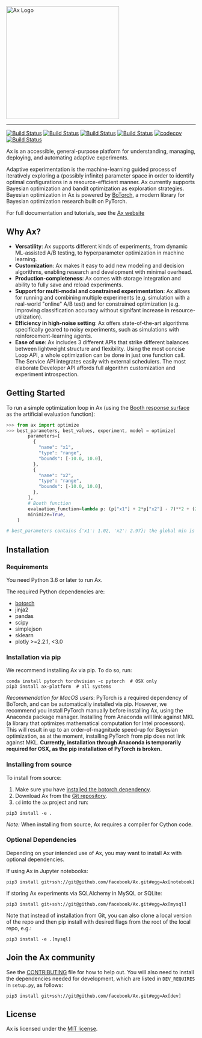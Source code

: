 <img width="300" src="website/static/img/ax_logo_lockup.svg" alt="Ax Logo" />

<hr/>

[![Build Status](https://img.shields.io/pypi/v/ax-platform.svg)](https://pypi.org/project/ax-platform/)
[![Build Status](https://img.shields.io/pypi/pyversions/ax-platform.svg)](https://pypi.org/project/ax-platform/)
[![Build Status](https://img.shields.io/pypi/wheel/ax-platform.svg)](https://pypi.org/project/ax-platform/)
[![Build Status](https://travis-ci.com/facebook/Ax.svg?token=m8nxq4QpA9U383aZWDyF&branch=master)](https://travis-ci.com/facebook/Ax)
[![codecov](https://codecov.io/gh/facebook/Ax/branch/master/graph/badge.svg)](https://codecov.io/gh/facebook/Ax)
[![Build Status](https://img.shields.io/badge/license-MIT-green.svg)](LICENSE.md)

Ax is an accessible, general-purpose platform for understanding, managing,
deploying, and automating adaptive experiments.

Adaptive experimentation is the machine-learning guided process of iteratively
exploring a (possibly infinite) parameter space in order to identify optimal
configurations in a resource-efficient manner. Ax currently supports Bayesian
optimization and bandit optimization as exploration strategies. Bayesian
optimization in Ax is powered by [BoTorch](https://github.com/facebookexternal/botorch),
a modern library for Bayesian optimization research built on PyTorch.

For full documentation and tutorials, see the [Ax website](https://ax.dev)

## Why Ax?

* **Versatility**: Ax supports different kinds of experiments, from dynamic ML-assisted A/B testing, to hyperparameter optimization in machine learning.
* **Customization**: Ax makes it easy to add new modeling and decision algorithms, enabling research and development with minimal overhead.
* **Production-completeness**: Ax comes with storage integration and ability to fully save and reload experiments.
* **Support for multi-modal and constrained experimentation**: Ax allows for running and combining multiple experiments (e.g. simulation with a real-world "online" A/B test) and for constrained optimization (e.g. improving classification accuracy without signifant increase in resource-utilization).
* **Efficiency in high-noise setting**: Ax offers state-of-the-art algorithms specifically geared to noisy experiments, such as simulations with reinforcement-learning agents.
* **Ease of use**: Ax includes 3 different APIs that strike different balances between lightweight structure and flexibility. Using the most concise Loop API, a whole optimization can be done in just one function call. The Service API integrates easily with external schedulers. The most elaborate Developer API affords full algorithm customization and experiment introspection.

## Getting Started

To run a simple optimization loop in Ax (using the
[Booth response surface](https://www.sfu.ca/~ssurjano/booth.html) as the
artificial evaluation function):

```python
>>> from ax import optimize
>>> best_parameters, best_values, experiment, model = optimize(
        parameters=[
          {
            "name": "x1",
            "type": "range",
            "bounds": [-10.0, 10.0],
          },
          {
            "name": "x2",
            "type": "range",
            "bounds": [-10.0, 10.0],
          },
        ],
        # Booth function
        evaluation_function=lambda p: (p["x1"] + 2*p["x2"] - 7)**2 + (2*p["x1"] + p["x2"] - 5)**2,
        minimize=True,
    )

# best_parameters contains {'x1': 1.02, 'x2': 2.97}; the global min is (1, 3)
```

## Installation

### Requirements
You need Python 3.6 or later to run Ax.

The required Python dependencies are:

* [botorch](https://www.botorch.org)
* jinja2
* pandas
* scipy
* simplejson
* sklearn
* plotly >=2.2.1, <3.0

### Installation via pip
We recommend installing Ax via pip.
To do so, run:

```
conda install pytorch torchvision -c pytorch  # OSX only
pip3 install ax-platform  # all systems
```

*Recommendation for MacOS users*: PyTorch is a required dependency of BoTorch, and can be automatically installed via pip.
However, we recommend you install PyTorch manually before installing Ax, using the Anaconda package manager.
Installing from Anaconda will link against MKL (a library that optimizes mathematical computation for Intel processors).
This will result in up to an order-of-magnitude speed-up for Bayesian optimization, as at the moment, installing PyTorch from pip does not link against MKL. **Currently, installation through Anaconda is temporarily required for OSX, as the pip installation of PyTorch is broken.**

### Installing from source
To install from source:
1. Make sure you have [installed the botorch dependency](https://www.botorch.org/docs/getting_started/#installing-botorch).
1. Download Ax from the [Git repository](https://github.com/facebook/Ax).
1. `cd` into the `ax` project and run:

```
pip3 install -e .
```

*Note:* When installing from source, Ax requires a compiler for Cython code.

### Optional Dependencies
Depending on your intended use of Ax, you may want to install Ax with optional dependencies.

If using Ax in Jupyter notebooks:
```
pip3 install git+ssh://git@github.com/facebook/Ax.git#egg=Ax[notebook]
```
If storing Ax experiments via SQLAlchemy in MySQL or SQLite:

```
pip3 install git+ssh://git@github.com/facebook/Ax.git#egg=Ax[mysql]
```
Note that instead of installation from Git, you can also clone a local version of the repo and then pip install with desired flags from the root of the local repo, e.g.:

`pip3 install -e .[mysql]`

## Join the Ax community

See the [CONTRIBUTING](CONTRIBUTING.md) file for how to help out. You will
also need to install the dependencies needed for development, which are listed
in `DEV_REQUIRES` in `setup.py`, as follows:

```
pip3 install git+ssh://git@github.com/facebook/Ax.git#egg=Ax[dev]
```

## License

Ax is licensed under the [MIT license](LICENSE.md).
